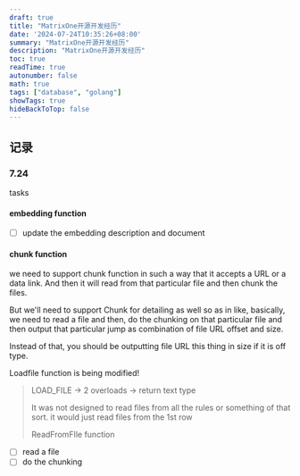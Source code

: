 ```yaml
---
draft: true
title: "MatrixOne开源开发经历"
date: '2024-07-24T10:35:26+08:00'
summary: "MatrixOne开源开发经历"
description: "MatrixOne开源开发经历"
toc: true
readTime: true
autonumber: false
math: true
tags: ["database", "golang"]
showTags: true
hideBackToTop: false
---
```


## 记录
### 7.24
tasks

#### embedding function
- [ ] update the embedding description and document

#### chunk function
we need to support chunk function in such a way that it accepts a URL or a data link. And then it will read from that particular file and then chunk the files. 

But we'll need to support Chunk for detailing as well so as in like, basically, we need to read a file and then, do the chunking on that particular file and then output that particular jump as combination of file URL offset and size.

Instead of that, you should be outputting file URL this thing in size if it is off type.

Loadfile function is being modified!

> LOAD_FILE -> 2 overloads -> return text type
> 
> It was not designed to read files from all the rules or something of that sort. it would just read files from the 1st row
>
> ReadFromFIle function


- [ ] read a file 
- [ ] do the chunking
